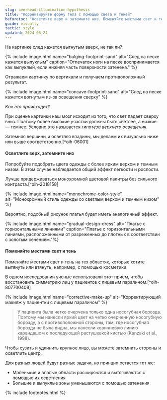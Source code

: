 ```yaml
---
slug: overhead-illumination-hypothesis
title: "Корректируйте форму тела с помощью света и теней"
beforetoc: "Осветлите верх и затемните низ. Поменяйте местами свет и тень."
guide: visually
tactic: style
updated: 2024-03-24
---
```

На картинке след кажется выгнутым вверх, не так ли?

{% include image.html name="bulging-footprint-sand" alt="След на песке кажется выпуклым" caption="Отпечаток ноги на песке воспринимается как выпуклый, если нижняя часть поверхности затенена." %}

Отражаем картинку по вертикали и получаем противоположный результат.

{% include image.html name="concave-footprint-sand" alt="След на песке кажется вогнутым из-за освещения сверху" %}

*Как это происходит?*

При оценке картинки наш мозг исходит из того, что свет падает сверху вниз. Поэтому более высокие участки должны быть светлее, а низкие — темнее. Условно это называется *гипотеза верхнего освещения*.

Затемняя вершины и осветляя впадины, мы делаем их визуально ниже или выше соответственно.[^oih-06001]

#### Осветлите верх, затемните низ

Попробуйте подобрать цвета одежды с более ярким верхом и темным низом. В этом случае наблюдается общий эффект легкости и рослости.

Лучше придерживаться монохромной цветовой палитры без сильного контраста.[^oih-2018158]

{% include image.html name="monochrome-color-style" alt="Монохромный стиль одежды со светлым верхом и темным низом" %}

Вероятно, подобный рисунок платья будет иметь аналогичный эффект.

{% include image.html name="gradual-design-dress" alt="Платье с горизонтальными линиями" caption="Платье с горизонтальными линиями, расположенными от разреженных до плотных в соответствии с золотым сечением."%}

#### Поменяйте местами свет и тень

Поменяйте местами свет и тень на тех областях, которые хотите вытянуть или втянуть, например, с помощью косметики.

В одном исследовании ученые использовали этот прием, чтобы восстановить симметрию лиц у пациентов с лицевым параличом.[^oih-807700408]

{% include image.html name="corrective-make-up" alt="Корректирующий макияж у пациентки с лицевым параличом" %}

> У пациента была четко очерчена только одна носогубная борозда. Поэтому мы нанесли яркий цвет на четко очерченную носогубную борозду, а с противоположной стороны, там, где носогубная борозда не была видна, мы нанесли коричневую линию карандашом с последующей растушевкой кистью (Kanzaki et al., 1998).

Чтобы сузить и удлинить крупное лицо, вы можете затемнить стороны и осветлить центр.

Для разных людей будут разные задачи, но принцип остается тот же:

- Маленькие и впалые области расширяются и вытягиваются с помощью их осветления
- Большие и выпуклые зоны уменьшаются с помощью затенения

{% include footnotes.html %}
